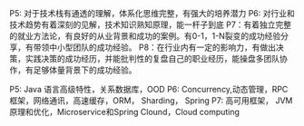 P5: 对于技术栈有通透的理解，体系化思维完整，有强大的培养潜力
P6: 对行业和技术趋势有着深刻的见解，技术知识熟知原理，能一杆子到底
P7：有着独立完整的就业方法论，有良好的从业背景和成功的案例。有0-1，1-N裂变的成功经验分享，有带领中小型团队的成功经验。
P8：在行业内有一定的影响力，有做出决策，实践决策的成功经历，并能批判性的复盘自己的职业经历，能操盘多团队协作，有足够体量背景下的成功经验。


P5: Java 语言高级特性，关系数据库，OOD
P6: Concurrency,动态管理，RPC框架，网络通讯，高速缓存，ORM， Sharding， Spring
P7: 高可用框架， JVM原理和优化，Microservice和Spring Clound，Cloud computing
